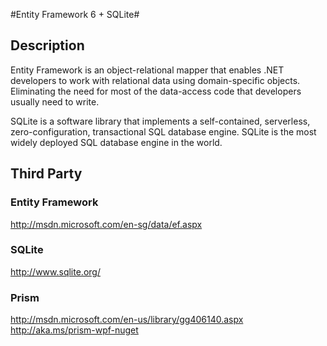 #Entity Framework 6 + SQLite#

## Description ##
Entity Framework is an object-relational mapper that enables .NET developers to work with relational data using domain-specific objects. Eliminating the need for most of the data-access code that developers usually need to write.

SQLite is a software library that implements a self-contained, serverless, zero-configuration, transactional SQL database engine. SQLite is the most widely deployed SQL database engine in the world.

## Third Party ##
### Entity Framework ###
http://msdn.microsoft.com/en-sg/data/ef.aspx

### SQLite ###
http://www.sqlite.org/

### Prism ###
http://msdn.microsoft.com/en-us/library/gg406140.aspx
http://aka.ms/prism-wpf-nuget